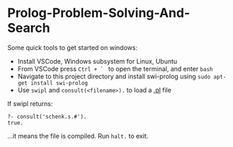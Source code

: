 # Prolog-Problem-Solving-And-Search

Some quick tools to get started on windows:

  - Install VSCode, Windows subsystem for Linux, Ubuntu
  - From VSCode press ```Ctrl + ` ``` to open the terminal, and enter ```bash```
  - Navigate to this project directory and install swi-prolog using ```sudo apt-get install swi-prolog```
  - Use ```swipl``` and ```consult(<filename>).``` to load a [.pl](#) file

If swipl returns:
```
?- consult('schenk.s.#').
true.
```
...it means the file is compiled. Run ```halt.``` to exit.
